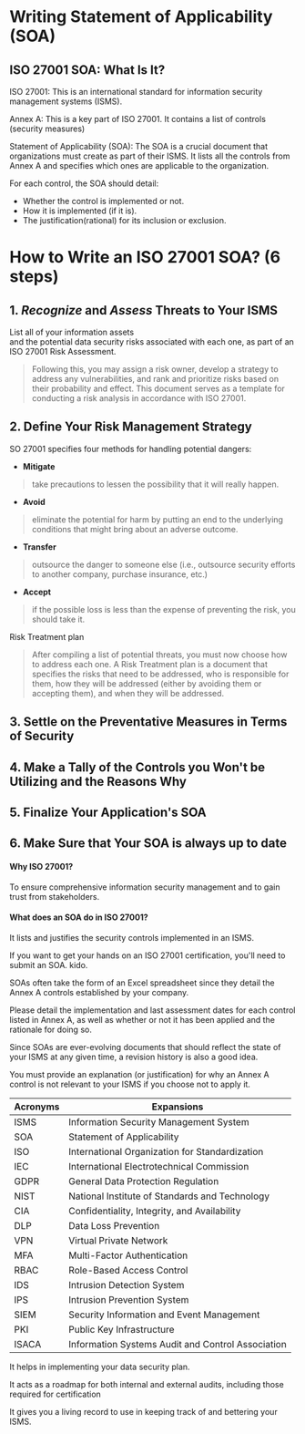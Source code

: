 # Writing Statement of Applicability (SOA)

## ISO 27001 SOA: What Is It?
ISO 27001: This is an international standard for information security management systems (ISMS).

Annex A: This is a key part of ISO 27001. It contains a list of controls (security measures)

Statement of Applicability (SOA): The SOA is a crucial document that organizations must create as part of their ISMS. It lists all the controls from Annex A and specifies which ones are applicable to the organization.

For each control, the SOA should detail:
- Whether the control is implemented or not.
- How it is implemented (if it is).
- The justification(rational) for its inclusion or exclusion.


# How to Write an ISO 27001 SOA?  (6 steps)
## 1. _Recognize_ and _Assess_ Threats to Your ISMS
List all of your information assets \
and the potential data security risks associated with each one, as part of an ISO 27001 Risk Assessment.

> Following this, you may assign a risk owner, develop a strategy to address any vulnerabilities, and rank and prioritize risks based on their probability and effect. This document serves as a template for conducting a risk analysis in accordance with ISO 27001.

## 2. Define Your Risk Management Strategy
SO 27001 specifies four methods for handling potential dangers:
- __Mitigate__
> take precautions to lessen the possibility that it will really happen.
- __Avoid__
> eliminate the potential for harm by putting an end to the underlying conditions that might bring about an adverse outcome.
- __Transfer__
> outsource the danger to someone else (i.e., outsource security efforts to another company, purchase insurance, etc.)
- __Accept__
> if the possible loss is less than the expense of preventing the risk, you should take it.

Risk Treatment plan
> After compiling a list of potential threats, you must now choose how to address each one. A Risk Treatment plan is a document that specifies the risks that need to be addressed, who is responsible for them, how they will be addressed (either by avoiding them or accepting them), and when they will be addressed.

## 3. Settle on the Preventative Measures in Terms of Security
## 4. Make a Tally of the Controls you Won't be Utilizing and the Reasons Why
## 5. Finalize Your Application's SOA
## 6. Make Sure that Your SOA is always up to date





#### Why ISO 27001?
To ensure comprehensive information security management and to gain trust from stakeholders.
#### What does an SOA do in ISO 27001?
It lists and justifies the security controls implemented in an ISMS.

If you want to get your hands on an ISO 27001 certification, you'll need to submit an SOA. kido.

SOAs often take the form of an Excel spreadsheet since they detail the Annex A controls established by your company.

Please detail the implementation and last assessment dates for each control listed in Annex A, as well as whether or not it has been applied and the rationale for doing so.

Since SOAs are ever-evolving documents that should reflect the state of your ISMS at any given time, a revision history is also a good idea.

You must provide an explanation (or justification) for why an Annex A control is not relevant to your ISMS if you choose not to apply it.


| Acronyms | Expansions | 
|----------|-------------|
| ISMS     | Information Security Management System |
| SOA      | Statement of Applicability             |
| ISO      | International Organization for Standardization |
| IEC      | International Electrotechnical Commission |
| GDPR     | General Data Protection Regulation     |
| NIST     | National Institute of Standards and Technology |
| CIA      | Confidentiality, Integrity, and Availability |
| DLP      | Data Loss Prevention                   |
| VPN      | Virtual Private Network                |
| MFA      | Multi-Factor Authentication            |
| RBAC     | Role-Based Access Control              |
| IDS      | Intrusion Detection System             |
| IPS      | Intrusion Prevention System            |
| SIEM     | Security Information and Event Management |
| PKI      | Public Key Infrastructure              |
| ISACA    | Information Systems Audit and Control Association |


It helps in implementing your data security plan.

It acts as a roadmap for both internal and external audits, including those required for certification

It gives you a living record to use in keeping track of and bettering your ISMS.










